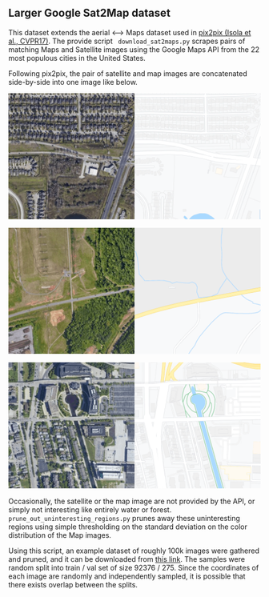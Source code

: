 ## Larger Google Sat2Map dataset

This dataset extends the aerial &#10231; Maps dataset used in [pix2pix (Isola et al., CVPR17)](https://arxiv.org/abs/1611.07004).
The provide script ` download_sat2maps.py` scrapes pairs of matching Maps and Satellite images using the Google Maps API from the 22 most populous cities in the United States. 

Following pix2pix, the pair of satellite and map images are concatenated side-by-side into one image like below.

![Houston](./samples/000002_Houston_29.62732_-95.41556.png?raw=true)

![Charlotte](./samples/000008_Charlotte_35.19615_-80.94875.png?raw=true)

![Indianapolis](./samples/000019_Indianapolis_39.78022_-86.16545.png?raw=true)

Occasionally, the satellite or the map image are not provided by the API, or simply not interesting like entirely water or forest. 
`prune_out_uninteresting_regions.py` prunes away these uninteresting regions using simple thresholding on the standard deviation on the color distribution of the Map images. 

Using this script, an example dataset of roughly 100k images were gathered and pruned, and it can be downloaded from [this link](http://efrosgans.eecs.berkeley.edu/datasets/larger_sat2maps_cleaned.tar). 
The samples were random split into train / val set of size 92376 / 275. Since the coordinates of each image are randomly and independently sampled, it is possible that there exists overlap between the splits. 

